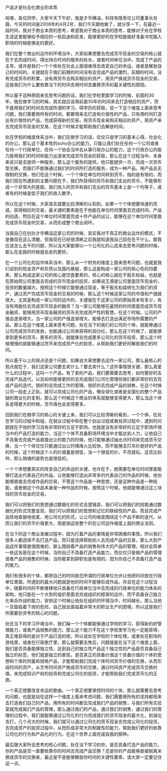 产品才是社会化商业的本质

哈喽，各位同学，大家今天下午好，我是才华横溢，科技有限责任公司董事长肖薇，今天的时间是2008年的4月2号，我们今天跟他做了，就分享一下，在最近一段时间，我对于商业本质的思考，希望我对于商业本质的思考，能够对于处在学校生涯这里能够给予相应的一些启迪和启发，能够更好的在学校能做好准备冲完踏入职场的时候能够走的更好。

我们在整个商业的运作的环境当中，大家如果想要去完成货币现金的交易的核心就在于去完成时间，得出场合时间的服务的处长，或者时间单位当中，完成了产品的主导，或许是我们一个个体处在社会上面很难得去改变自己的命运，或者是解放自己的时间的，关键就在于我们前期的时间没有去完成产品的激烈，前期的时间，没有完成货币的积累，没有用货币去购买相应的资产，用资产换成货币现金的交易，这是我们为什么要依靠当下的时间去用时间去置换货币的最关键性的原因。

所以基于这种原因来去思考问题的话，我们在学校里面学习的时候，前面的30年，俄在做学习的时候，其实就应该用前面30年的时间来去打造相应的资产，而不是用我们的时间去完成所谓的学习，得学历的获取，说一下这个维度上面来思考问题，我们需要用所有的时间，都要用来去打造有价值性的产品，只有用时间打造出有价值性的产品，完成获得新的交易，用货币现金来购买相应的资产，用资产来去完成货币现金的交易，在这个时候才能帮助我们去解放时间。

处在学校的维度体系当中，我们在做学习的话，仅仅只是学习的基本心得，社会化的办公，那么这个基本性的soho办公的能力，只能让我们处在任何一个公司或者任何一个行政单位，任何一个协会当中去从事行政办公的能力，这个行政办公的能力是用我们的时间和能力出道来完成货币现金的获取，那么在这个过程当中，本身来说只是去提供一种服务，那么这个服务的提供，他只能提供一次，完成一次货币型交换，而我们不能够通过我们的时间所打造的服务，成为一种产品，用产品去无限制的交换，他们在这个时候，一个个体在单位时间转到货币，指的是有限的，而我们现在所遇到的主要问题在于，我们所获得的货币和我们支出的货币，不能够形成一个非常大的差距，我们收入的货币和我们支出的货币基本上是一个均等子，或者有的时候是低于我们的收入数字。

所以在这个时候，大家其实就要比较清晰的认知到，如果一个个体想要快速的完成，获得相应的交易，最关键的要素是在于他能在单位时间里面去完成时间，产品的创造，然后在这个单位时间里面完成十件产品的出让，能够在这个单位时间里面完成货币现金的交易，从而形成整个商业闭环。

当我自己在创办才华横溢这家公司的时候，其实我对于真正的商业运作的模式，不是像现在这么清醒，但我现在已经很清晰之后我就知道我自己现在在干什么，那我应该怎么去干的问题，所以当大家能够以一个公司化的心态来去思考问题的时候，那么在走路的时候就会走的更好。

在一个公司化的运作体系当中，那么从一个财务的维度上面来思考问题，也就是我们谈到的现金资产和负债以及国内悬疑，那么这是构成一家公司的核心性的四要素，那么构成这家公司的核心是饮食要素的，核心的核心就在于股东权益，也就是在原始网公司里面去完成的货币现金的投资，如果说王源是公司里面货币现金的，投资的数量越大，按照这个时候它能够通过现金，等于股东权益转化为我们的资产，通过资产完成货币现金的交易的时候，那么这个时候这家公司的市值和产值就很大，尤其是构成一家公司的运作的，关键就在于这家公司的原始资本有多少，有没有用股份去完成货币现金的融资？当一家公司能够在最短的时间里面完成货币现金融资，能够用货币现金融资的货币去完成资产性的智慧，在这个时候。公司的产值会逐渐增大，当一家公司的产值逐渐增大，能够去打造出满足市场所需要的产品，那么在这个维度上面来思考问题，处在当下的我们的公司的个体，就能够通过公司完成货币的发放，也能通过公司来获得利润分红，那么在这个时候了，就能够拿到更多的货币，更多的货币，就能够去完成更多公司化的货币投资，那么这个时候慢慢的就能够通过货币来完成资产化的投资，从帮助我们更好的解放我们的时间。

所以基于以上的观点还是个问题，如果说大家想要去运作一家公司，那么最核心的观点就在于，我们这家公司要去卖什么？要去卖什么？这件事情很关键，那么真爱什么的过程中，这叫一个产品，有了卖的产品，我们要需要去思考，如何更好的去完成产品迭代，以及如何能够更好的去完成我们公司化管理但我们都非常好的去完成产品的迭代，很好的去完成工作的管理，很好的去完成产品的销售，在这个时候公司一段走上正轨，就可以完成公司化的产品，俺全球化或者是全国化的整个产品链的商业化的复制，那么这个时候这个商业的体系就能够变得更大，那么当这个体系变得更大的时候，货币值也会变得更多。

回到我们在做学习的核心的关键上来，我们可以比较清晰的看到，一个个体，在处在学习的过程中和组，在就业过程中和在整个创业过程或者投资过程中，遇到的问题就在于他的学习没有非常好的立足于职场，也就是没有非常好的立足于职场环境当中的产品打造的能力，当这个个体不具备职场环境当中才能达到人力，让他自己不具备去完成产品直接出让的能力的时候，他只能够通过抽出点时间来完成货币交换，当一个个体仅仅只能通过出让时降降火比较快，而不能够去打吊针是好的产品的时候，这个时候这个人的价值量是很低，当一个很低的价，不亮就玩，这货比较帅，那么销魂的姿势也是很低的。

一个个体想要真实的改变自己的命运的关键，也许在于，她需要在单位时间里面能够打造出代表自己的作品，让他能够打造出非常多的代表自己的作品的时候，他也能够直接去完成作品的交易，不管这个作品是一种思想，还是这种作品是一种技能，或者做这个作品本身是一种作品的时候，按照这个时候，他就能够通过这三块钱的货币现金的交易。

我们可以把我们的思想通过数据化的形式去望城县，我们可以把我们的技能通过数据化的形式完整呈现，我们可以把我们的思想和记忆的联结性的产品，而且完成产品性地直接地收麦，用公司化的形式，让公司的维度围绕这个产品不断的迭代，从而让我们的货币价值更大，周星驰这些整个的在公司运作维度上面的商业法则。

在当下的这个商业发展过程中，因为打着产品的事情是非常困难的事情，所以我们很多人都选择不去打造产品，而只是选择帮助别人去完成产品的交易，那么大到产品这件事情是很困难的，那么围绕着产品的销售和伟大的产品的管理，相对会简单一些这张是在这个时候，当你自己不具备打造产品能力，而仅仅只是做产品的管理或者产品的销售的时候，当你能拿到辞职也是有限的，因为你自己不具备打造产品的能力。

我们有很多的个体，都把自己的时间放在所谓的行政单位允许让他把时间放在行政单位里面，所遇到的最大问题就是他的时间不能够形成作品，并且在这个过程当中，随着时间的不断推移他只具备在行政单位当中去完成的行政单位的能力体系的架构，他只能在一个大型的组织里面去完成组织的框架的运作，而不具备自己独立化单兵作战的能力，安排这个时候让他处在组织的环境当中，时间越长，那么当他一旦面临着下岗的危险，自己就会面临着非常大的职业生产的困境，所以这是我们所需要巨资考的核心的问题。

处在当下的学习环境当中，我们每一个个体都能够通过学校的学习，获得新的好管理能力，或者产品销售的能力，那么这个能力不在这个学校里学习也一定能获得，真正难获得的是对于产品打造的呢，所以说处在学校的个体伦理，或者处在职场的游戏里，或者在行政歌厅里，那么就需要去售后，问题就是在当下这个维度上面，我们是否具备能够独立性，达到自己的独立性产品这个独立性的产品是否具备自己独立的标签，他们就是独立的表现，是否真正的具备价值这个具备价值的个体的思想和个体的剂量和规格产品，才能帮助我们完成个体时间货币价值的交换，从而形成时间的资产，从艺考时间资产换成货币的交换，通过时间资产完成货币交换的值，来完成知识产权的投资和完成公司化的投资，才能帮助我们完成货币化的正直。

一个真正想要改变命运的歌曲，一个真正想要掌控时间的个体，那么就需要去思考的问题，也就是站在这样一个维度上面来考虑问题，我们需要用所有的坚持都用来去打造我们自己的产品，用所有的时间都去完成我们产品的销售，与我们所有实验室就完成我们产品的管理，那么通过我们的产品，通过我们的销售，通过我们的管理的过程中，我们就能够通过公司化的行为完成我们的货币现金的最大化，到湖北去打，几个月大的时候，我们就可以通过公司化的货币现金去完成公司化的投资，去完成资产的投资过程中，从而形成非常大的制裁性的能力，帮助我们更好的依靠公司化的行为和产品化的行为，在这个世界上面完成自我的那种。

最后跟大家所去思考的核心问题，处在当下学习的你，是否具备打造产品的能力，你的产品是否一直要依靠你的时间去完成产品交换？还是你的产品能够直接脱离米换成货币的交换者，最近是不是能够解放你时间的关键性要素，请大家一定要记住这一点。
